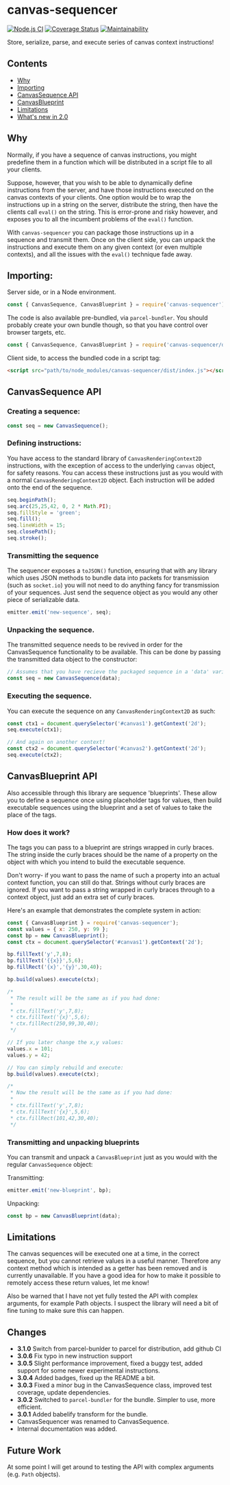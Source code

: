 # canvas-sequencer

[![Node.js CI](https://github.com/mvanderkamp/canvas-sequencer/actions/workflows/node.js.yml/badge.svg)](https://github.com/mvanderkamp/canvas-sequencer/actions/workflows/node.js.yml)
[![Coverage Status](https://coveralls.io/repos/github/mvanderkamp/canvas-sequencer/badge.svg?branch=master)](https://coveralls.io/github/mvanderkamp/canvas-sequencer?branch=master)
[![Maintainability](https://api.codeclimate.com/v1/badges/777e9d732d4ceece8124/maintainability)](https://codeclimate.com/github/mvanderkamp/canvas-sequencer/maintainability)

Store, serialize, parse, and execute series of canvas context instructions!

## Contents

* [Why](#why)
* [Importing](#importing)
* [CanvasSequence API](#canvassequence-api)
* [CanvasBlueprint](#canvasblueprint-api)
* [Limitations](#limitations)
* [What's new in 2.0](#changes)

## Why

Normally, if you have a sequence of canvas instructions, you might predefine
them in a function which will be distributed in a script file to all your
clients.

Suppose, however, that you wish to be able to dynamically define instructions
from the server, and have those instructions executed on the canvas contexts of
your clients. One option would be to wrap the instructions up in a string on the
server, distribute the string, then have the clients call `eval()` on the
string.  This is error-prone and risky however, and exposes you to all the
incumbent problems of the `eval()` function.

With `canvas-sequencer` you can package those instructions up in a sequence and
transmit them. Once on the client side, you can unpack the instructions and
execute them on any given context (or even multiple contexts), and all the
issues with the `eval()` technique fade away.

## Importing:

Server side, or in a Node environment.

```javascript
const { CanvasSequence, CanvasBlueprint } = require('canvas-sequencer');
```

The code is also available pre-bundled, via `parcel-bundler`. You should
probably create your own bundle though, so that you have control over browser
targets, etc.

```javascript
const { CanvasSequence, CanvasBlueprint } = require('canvas-sequencer/dist');
```

Client side, to access the bundled code in a script tag:

```html
<script src="path/to/node_modules/canvas-sequencer/dist/index.js"></script>
```

## CanvasSequence API

### Creating a sequence:

```javascript
const seq = new CanvasSequence();
```

### Defining instructions:

You have access to the standard library of `CanvasRenderingContext2D`
instructions, with the exception of access to the underlying `canvas` object,
for safety reasons. You can access these instructions just as you would with a
normal `CanvasRenderingContext2D` object. Each instruction will be added onto
the end of the sequence.

```javascript
seq.beginPath();
seq.arc(25,25,42, 0, 2 * Math.PI);
seq.fillStyle = 'green';
seq.fill();
seq.lineWidth = 15;
seq.closePath();
seq.stroke();
```

### Transmitting the sequence

The sequencer exposes a `toJSON()` function, ensuring that with any library
which uses JSON methods to bundle data into packets for transmission (such as
`socket.io`) you will not need to do anything fancy for transmission of your
sequences. Just send the sequence object as you would any other piece of
serializable data.

```javascript
emitter.emit('new-sequence', seq);
```

### Unpacking the sequence.

The transmitted sequence needs to be revived in order for the CanvasSequence
functionality to be available. This can be done by passing the transmitted data
object to the constructor:

```javascript
// Assumes that you have recieve the packaged sequence in a 'data' variable.
const seq = new CanvasSequence(data);
```

### Executing the sequence.

You can execute the sequence on any `CanvasRenderingContext2D` as such:

```javascript
const ctx1 = document.querySelector('#canvas1').getContext('2d');
seq.execute(ctx1);

// And again on another context!
const ctx2 = document.querySelector('#canvas2').getContext('2d');
seq.execute(ctx2);
```

## CanvasBlueprint API

Also accessible through this library are sequence 'blueprints'. These allow you
to define a sequence once using placeholder tags for values, then build
executable sequences using the blueprint and a set of values to take the place
of the tags.

### How does it work?

The tags you can pass to a blueprint are strings wrapped in curly braces. The
string inside the curly braces should be the name of a property on the object
with which you intend to build the executable sequence.

Don't worry- if you want to pass the name of such a property into an actual
context function, you can still do that. Strings without curly braces are
ignored. If you want to pass a string wrapped in curly braces through to a
context object, just add an extra set of curly braces.

Here's an example that demonstrates the complete system in action:

```javascript
const { CanvasBlueprint } = require('canvas-sequencer');
const values = { x: 250, y: 99 };
const bp = new CanvasBlueprint();
const ctx = document.querySelector('#canvas1').getContext('2d');

bp.fillText('y',7,8);
bp.fillText('{{x}}',5,6);
bp.fillRect('{x}','{y}',30,40);

bp.build(values).execute(ctx);

/*
 * The result will be the same as if you had done:
 *
 * ctx.fillText('y',7,8);
 * ctx.fillText('{x}',5,6);
 * ctx.fillRect(250,99,30,40);
 */

// If you later change the x,y values:
values.x = 101;
values.y = 42;

// You can simply rebuild and execute:
bp.build(values).execute(ctx);

/*
 * Now the result will be the same as if you had done:
 *
 * ctx.fillText('y',7,8);
 * ctx.fillText('{x}',5,6);
 * ctx.fillRect(101,42,30,40);
 */
```

### Transmitting and unpacking blueprints

You can transmit and unpack a `CanvasBlueprint` just as you would with the
regular `CanvasSequence` object:

Transmitting:

```javascript
emitter.emit('new-blueprint', bp);
```

Unpacking:

```javascript
const bp = new CanvasBlueprint(data);
```

## Limitations

The canvas sequences will be executed one at a time, in the correct sequence,
but you cannot retrieve values in a useful manner. Therefore any context method
which is intended as a getter has been removed and is currently unavailable. If
you have a good idea for how to make it possible to remotely access these return
values, let me know!

Also be warned that I have not yet fully tested the API with complex arguments,
for example Path objects. I suspect the library will need a bit of fine tuning
to make sure this can happen.

## Changes

- __3.1.0__ Switch from parcel-bunlder to parcel for distribution, add github CI
- __3.0.6__ Fix typo in new instruction support
- __3.0.5__ Slight performance improvement, fixed a buggy test, added support
  for some newer experimental instructions.
- __3.0.4__ Added badges, fixed up the README a bit.
- __3.0.3__ Fixed a minor bug in the CanvasSequence class, improved test
  coverage, update dependencies.
- __3.0.2__ Switched to `parcel-bundler` for the bundle. Simpler to use, more
  efficient.
- __3.0.1__ Added babelify transform for the bundle.
- CanvasSequencer was renamed to CanvasSequence.
- Internal documentation was added.

## Future Work

At some point I will get around to testing the API with complex arguments (e.g.
`Path` objects).

